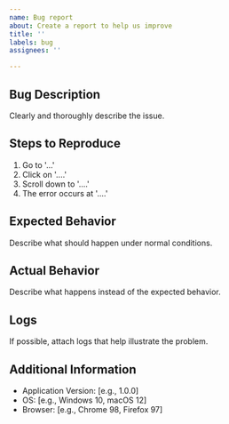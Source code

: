 ```yaml
---
name: Bug report
about: Create a report to help us improve
title: ''
labels: bug
assignees: ''

---
```


## Bug Description
Clearly and thoroughly describe the issue.

## Steps to Reproduce
1. Go to '...'
2. Click on '....'
3. Scroll down to '....'
4. The error occurs at '....'

## Expected Behavior
Describe what should happen under normal conditions.

## Actual Behavior
Describe what happens instead of the expected behavior.

## Logs
If possible, attach logs that help illustrate the problem.

## Additional Information
- Application Version: [e.g., 1.0.0]
- OS: [e.g., Windows 10, macOS 12]
- Browser: [e.g., Chrome 98, Firefox 97]
